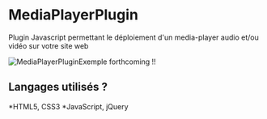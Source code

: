 # MediaPlayerPlugin
Plugin Javascript permettant le déploiement d'un media-player audio et/ou vidéo sur votre site web

![MediaPlayerPluginExemple](https://image.noelshack.com/fichiers/2019/05/2/1548783526-mediaplayerplugin1.png)
forthcoming !!

## Langages utilisés ?
*HTML5, CSS3
*JavaScript, jQuery
